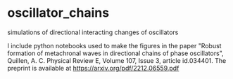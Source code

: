 # oscillator_chains
simulations of directional interacting changes of oscillators 


I include python notebooks used to make the figures in the paper "Robust formation of metachronal waves in directional chains of phase oscillators", Quillen, A. C. Physical Review E, Volume 107, Issue 3, article id.034401.  The preprint is  available at https://arxiv.org/pdf/2212.06559.pdf 

